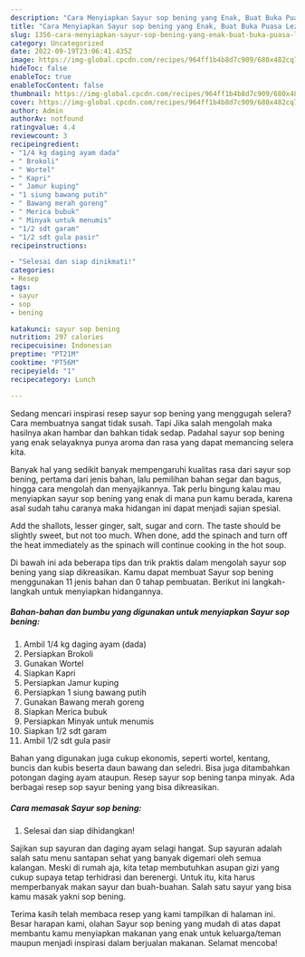 ```yaml
---
description: "Cara Menyiapkan Sayur sop bening yang Enak, Buat Buka Puasa Lezat Sekali"
title: "Cara Menyiapkan Sayur sop bening yang Enak, Buat Buka Puasa Lezat Sekali"
slug: 1356-cara-menyiapkan-sayur-sop-bening-yang-enak-buat-buka-puasa-lezat-sekali
category: Uncategorized
date: 2022-09-19T23:06:41.435Z
image: https://img-global.cpcdn.com/recipes/964ff1b4b8d7c909/680x482cq70/sayur-sop-bening-foto-resep-utama.jpg
hideToc: false
enableToc: true
enableTocContent: false
thumbnail: https://img-global.cpcdn.com/recipes/964ff1b4b8d7c909/680x482cq70/sayur-sop-bening-foto-resep-utama.jpg
cover: https://img-global.cpcdn.com/recipes/964ff1b4b8d7c909/680x482cq70/sayur-sop-bening-foto-resep-utama.jpg
author: Admin
authorAv: notfound
ratingvalue: 4.4
reviewcount: 3
recipeingredient:
- "1/4 kg daging ayam dada"
- " Brokoli"
- " Wortel"
- " Kapri"
- " Jamur kuping"
- "1 siung bawang putih"
- " Bawang merah goreng"
- " Merica bubuk"
- " Minyak untuk menumis"
- "1/2 sdt garam"
- "1/2 sdt gula pasir"
recipeinstructions:

- "Selesai dan siap dinikmati!"
categories:
- Resep
tags:
- sayur
- sop
- bening

katakunci: sayur sop bening 
nutrition: 297 calories
recipecuisine: Indonesian
preptime: "PT21M"
cooktime: "PT56M"
recipeyield: "1"
recipecategory: Lunch

---
```



Sedang mencari inspirasi resep sayur sop bening yang menggugah selera? Cara membuatnya sangat tidak susah. Tapi Jika salah mengolah maka hasilnya akan hambar dan bahkan tidak sedap. Padahal sayur sop bening yang enak selayaknya punya aroma dan rasa yang dapat memancing selera kita.


Banyak hal yang sedikit banyak mempengaruhi kualitas rasa dari sayur sop bening, pertama dari jenis bahan, lalu pemilihan bahan segar dan bagus, hingga cara mengolah dan menyajikannya. Tak perlu bingung kalau mau menyiapkan sayur sop bening yang enak di mana pun kamu berada, karena asal sudah tahu caranya maka hidangan ini dapat menjadi sajian spesial.

Add the shallots, lesser ginger, salt, sugar and corn. The taste should be slightly sweet, but not too much. When done, add the spinach and turn off the heat immediately as the spinach will continue cooking in the hot soup.


Di bawah ini ada beberapa tips dan trik praktis dalam mengolah sayur sop bening yang siap dikreasikan. Kamu dapat membuat Sayur sop bening menggunakan 11 jenis bahan dan 0 tahap pembuatan. Berikut ini langkah-langkah untuk menyiapkan hidangannya.

<!--inarticleads1-->

##### Bahan-bahan dan bumbu yang digunakan untuk menyiapkan Sayur sop bening:

1. Ambil 1/4 kg daging ayam (dada)
1. Persiapkan  Brokoli
1. Gunakan  Wortel
1. Siapkan  Kapri
1. Persiapkan  Jamur kuping
1. Persiapkan 1 siung bawang putih
1. Gunakan  Bawang merah goreng
1. Siapkan  Merica bubuk
1. Persiapkan  Minyak untuk menumis
1. Siapkan 1/2 sdt garam
1. Ambil 1/2 sdt gula pasir


Bahan yang digunakan juga cukup ekonomis, seperti wortel, kentang, buncis dan kubis beserta daun bawang dan seledri. Bisa juga ditambahkan potongan daging ayam ataupun. Resep sayur sop bening tanpa minyak. Ada berbagai resep sop sayur bening yang bisa dikreasikan. 

<!--inarticleads2-->

##### Cara memasak Sayur sop bening:


1. Selesai dan siap dihidangkan!

Sajikan sup sayuran dan daging ayam selagi hangat. Sup sayuran adalah salah satu menu santapan sehat yang banyak digemari oleh semua kalangan. Meski di rumah aja, kita tetap membutuhkan asupan gizi yang cukup supaya tetap terhidrasi dan berenergi. Untuk itu, kita harus memperbanyak makan sayur dan buah-buahan. Salah satu sayur yang bisa kamu masak yakni sop bening. 

Terima kasih telah membaca resep yang kami tampilkan di halaman ini. Besar harapan kami, olahan Sayur sop bening yang mudah di atas dapat membantu kamu menyiapkan makanan yang enak untuk keluarga/teman maupun menjadi inspirasi dalam berjualan makanan. Selamat mencoba!
